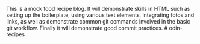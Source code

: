 This is a mock food recipe blog. It will demonstrate skills in HTML such as setting up the boilerplate, using various text elements, integrating fotos and links, as well as demonstrate common git commands involved in the basic git workflow.  Finally it will demonstrate good commit practices. # odin-recipes